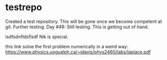 # testrepo
Created a test repository. This will be gone once we become competent at git.
Further testing.
Day #49: Still testing.
This is getting out of hand.

isdfsdnfldsflsdf
Nik is special.

this link solve the first problem numerically in a weird way: https://www.physics.uoguelph.ca/~jdavis/phys2460/labs/laplace.pdf